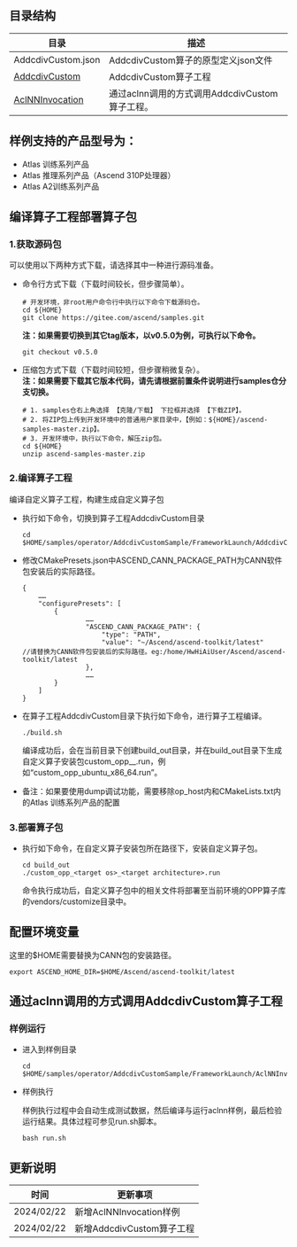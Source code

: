 ## 目录结构
| 目录                  | 描述                   |
|---------------------|----------------------|
| AddcdivCustom.json       | AddcdivCustom算子的原型定义json文件 |
| [AddcdivCustom](./AddcdivCustom)       | AddcdivCustom算子工程 |
| [AclNNInvocation](./AclNNInvocation) | 通过aclnn调用的方式调用AddcdivCustom算子工程。 |

## 样例支持的产品型号为：
- Atlas 训练系列产品
- Atlas 推理系列产品（Ascend 310P处理器）
- Atlas A2训练系列产品

## 编译算子工程部署算子包

### 1.获取源码包
    
 可以使用以下两种方式下载，请选择其中一种进行源码准备。

 - 命令行方式下载（下载时间较长，但步骤简单）。

   ```    
   # 开发环境，非root用户命令行中执行以下命令下载源码仓。    
   cd ${HOME}     
   git clone https://gitee.com/ascend/samples.git
   ```
   **注：如果需要切换到其它tag版本，以v0.5.0为例，可执行以下命令。**
   ```
   git checkout v0.5.0
   ```   
 - 压缩包方式下载（下载时间较短，但步骤稍微复杂）。   
   **注：如果需要下载其它版本代码，请先请根据前置条件说明进行samples仓分支切换。**   
   ``` 
   # 1. samples仓右上角选择 【克隆/下载】 下拉框并选择 【下载ZIP】。    
   # 2. 将ZIP包上传到开发环境中的普通用户家目录中，【例如：${HOME}/ascend-samples-master.zip】。     
   # 3. 开发环境中，执行以下命令，解压zip包。     
   cd ${HOME}    
   unzip ascend-samples-master.zip
   ```

### 2.编译算子工程

  编译自定义算子工程，构建生成自定义算子包

  - 执行如下命令，切换到算子工程AddcdivCustom目录

    ```
    cd $HOME/samples/operator/AddcdivCustomSample/FrameworkLaunch/AddcdivCustom
    ```

  - 修改CMakePresets.json中ASCEND_CANN_PACKAGE_PATH为CANN软件包安装后的实际路径。

        
    ```    
    {
        ……
        "configurePresets": [
            {
                    ……
                    "ASCEND_CANN_PACKAGE_PATH": {
                        "type": "PATH",
                        "value": "~/Ascend/ascend-toolkit/latest"        //请替换为CANN软件包安装后的实际路径。eg:/home/HwHiAiUser/Ascend/ascend-toolkit/latest
                    },
                    ……
            }
        ]
    }
    ```
  - 在算子工程AddcdivCustom目录下执行如下命令，进行算子工程编译。

    ```
    ./build.sh
    ```
    编译成功后，会在当前目录下创建build_out目录，并在build_out目录下生成自定义算子安装包custom_opp_<target os>_<target architecture>.run，例如“custom_opp_ubuntu_x86_64.run”。
  - 备注：如果要使用dump调试功能，需要移除op_host内和CMakeLists.txt内的Atlas 训练系列产品的配置

### 3.部署算子包

  - 执行如下命令，在自定义算子安装包所在路径下，安装自定义算子包。

    ```
    cd build_out
    ./custom_opp_<target os>_<target architecture>.run
    ```
    
    命令执行成功后，自定义算子包中的相关文件将部署至当前环境的OPP算子库的vendors/customize目录中。

## 配置环境变量

  这里的\$HOME需要替换为CANN包的安装路径。
  ```
  export ASCEND_HOME_DIR=$HOME/Ascend/ascend-toolkit/latest
  ```

## 通过aclnn调用的方式调用AddcdivCustom算子工程

### 样例运行

  - 进入到样例目录
        
    ```    
    cd $HOME/samples/operator/AddcdivCustomSample/FrameworkLaunch/AclNNInvocation
    ```

  - 样例执行          

    样例执行过程中会自动生成测试数据，然后编译与运行aclnn样例，最后检验运行结果。具体过程可参见run.sh脚本。
    ```
    bash run.sh
    ```

## 更新说明
  | 时间 | 更新事项 |
|----|------|
| 2024/02/22 | 新增AclNNInvocation样例|
| 2024/02/22 | 新增AddcdivCustom算子工程|